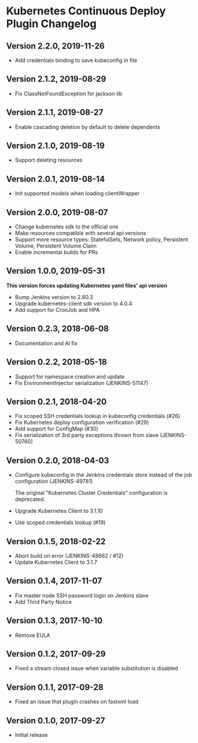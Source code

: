 # Kubernetes Continuous Deploy Plugin Changelog

## Version 2.2.0, 2019-11-26
* Add credentials binding to save kubeconfig in file

## Version 2.1.2, 2019-08-29
* Fix ClassNotFoundException for jackson lib

## Version 2.1.1, 2019-08-27
* Enable cascading deletion by default to delete dependents

## Version 2.1.0, 2019-08-19
* Support deleting resources

## Version 2.0.1, 2019-08-14
* Init supported models when loading clientWrapper

## Version 2.0.0, 2019-08-07
* Change kubernetes sdk to the official one
* Make resources compatible with several api versions
* Support more resource types: StatefulSets, Network policy, Persistent Volume, Persistent Volume Claim
* Enable incremental builds for PRs

## Version 1.0.0, 2019-05-31
**This version forces updating Kubernetes yaml files' api version**
* Bump Jenkins version to 2.60.3
* Upgrade kubernetes-client sdk version to 4.0.4
* Add support for CronJob and HPA

## Version 0.2.3, 2018-06-08
* Documentation and AI fix

## Version 0.2.2, 2018-05-18
* Support for namespace creation and update
* Fix EnvironmentInjector serialization (JENKINS-51147)

## Version 0.2.1, 2018-04-20
* Fix scoped SSH credentials lookup in kubeconfig credentials (#26)
* Fix Kubernetes deploy configuration verification (#29)
* Add support for ConfigMap (#30)
* Fix serialization of 3rd party exceptions thrown from slave (JENKINS-50760)

## Version 0.2.0, 2018-04-03
* Configure kubeconfig in the Jenkins credentials store instead of the job configuration (JENKINS-49781)

   The original "Kubernetes Cluster Credentials" configuration is deprecated.
* Upgrade Kubernetes Client to 3.1.10
* Use scoped credentials lookup (#19)

## Version 0.1.5, 2018-02-22
* Abort build on error (JENKINS-48662 / #12)
* Update Kubernetes Client to 3.1.7

## Version 0.1.4, 2017-11-07
* Fix master node SSH password login on Jenkins slave
* Add Third Party Notice

## Version 0.1.3, 2017-10-10
* Remove EULA

## Version 0.1.2, 2017-09-29
* Fixed a stream closed issue when variable substitution is disabled

## Version 0.1.1, 2017-09-28
* Fixed an issue that plugin crashes on fastxml load

## Version 0.1.0, 2017-09-27
* Initial release
